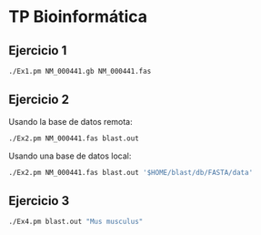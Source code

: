# TP Bioinformática

## Ejercicio 1

```bash
./Ex1.pm NM_000441.gb NM_000441.fas
```

## Ejercicio 2

Usando la base de datos remota:

```bash
./Ex2.pm NM_000441.fas blast.out
```

Usando una base de datos local:

```bash
./Ex2.pm NM_000441.fas blast.out '$HOME/blast/db/FASTA/data'
```

## Ejercicio 3

```bash
./Ex4.pm blast.out "Mus musculus"
```